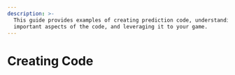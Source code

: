 ```yaml
---
description: >-
  This guide provides examples of creating prediction code, understanding
  important aspects of the code, and leveraging it to your game.
---
```


# Creating Code

